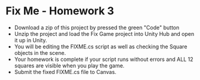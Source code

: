 # Fix Me - Homework 3
- Download a zip of this project by pressed the green "Code" button
- Unzip the project and load the Fix Game project into Unity Hub and open it up in Unity. 
- You will be editing the FIXME.cs script as well as checking the Square objects in the scene. 
- Your homework is complete if your script runs without errors and ALL 12 squares are visible when you play the game.
- Submit the fixed FIXME.cs file to Canvas.
